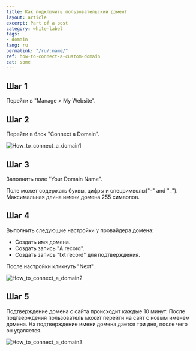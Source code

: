 ```yaml
---
title: Как подключить пользовательский домен?
layout: article
excerpt: Part of a post
category: white-label
tags:
- domain
lang: ru
permalink: "/ru/:name/"
ref: how-to-connect-a-custom-domain
cat: some
---
```


## **Шаг 1**

Перейти в "Manage > My Website".

## **Шаг 2**

Перейти в блок "Connect a Domain".

![How_to_connect_a_domain1](/assets/images/how_to_connect_a_domain1.png)

## **Шаг 3**

Заполнить поле "Your Domain Name".

Поле может содержать буквы, цифры и спецсимволы("-" and "_"). Максимальная длина имени домена 255 символов.

## **Шаг 4**

Выполнить следующие настройки у провайдера домена:
- Создать имя домена.
- Создать запись "A record".
- Создать запись "txt record" для подтверждения.

После настройки кликнуть "Next".

![How_to_connect_a_domain2](/assets/images/how_to_connect_a_domain2.png)

## **Шаг 5**

Подтверждение домена с сайта происходит каждые 10 минут. После подтверждения пользователь может перейти на сайт с новым именем домена.
На подтверждение имени домена дается три дня, после чего он удаляется.

![How_to_connect_a_domain3](/assets/images/how_to_connect_a_domain3.png)
